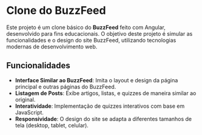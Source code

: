 # Clone do BuzzFeed

Este projeto é um clone básico do **BuzzFeed** feito com Angular, desenvolvido para fins educacionais. O objetivo deste projeto é simular as funcionalidades e o design do site BuzzFeed, utilizando tecnologias modernas de desenvolvimento web.

## Funcionalidades

- **Interface Similar ao BuzzFeed**: Imita o layout e design da página principal e outras páginas do BuzzFeed.
- **Listagem de Posts**: Exibe artigos, listas, e quizzes de maneira similar ao original.
- **Interatividade**: Implementação de quizzes interativos com base em JavaScript.
- **Responsividade**: O design do site se adapta a diferentes tamanhos de tela (desktop, tablet, celular).
  
